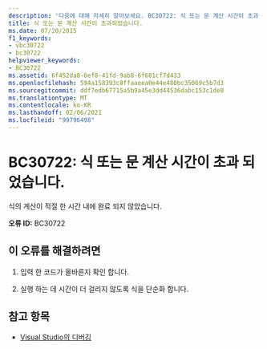 ```yaml
---
description: '다음에 대해 자세히 알아보세요. BC30722: 식 또는 문 계산 시간이 초과 되었습니다.'
title: 식 또는 문 계산 시간이 초과되었습니다.
ms.date: 07/20/2015
f1_keywords:
- vbc30722
- bc30722
helpviewer_keywords:
- BC30722
ms.assetid: 6f452da8-6ef8-41fd-9ab8-6f681cf7d433
ms.openlocfilehash: 594a158393c8ffaaeea0e44e480bc35069c5b7d3
ms.sourcegitcommit: ddf7edb67715a5b9a45e3dd44536dabc153c1de0
ms.translationtype: MT
ms.contentlocale: ko-KR
ms.lasthandoff: 02/06/2021
ms.locfileid: "99796498"
---
```

# <a name="bc30722-evaluation-of-expression-or-statement-timed-out"></a>BC30722: 식 또는 문 계산 시간이 초과 되었습니다.

식의 계산이 적절 한 시간 내에 완료 되지 않았습니다.

 **오류 ID:** BC30722

## <a name="to-correct-this-error"></a>이 오류를 해결하려면

1. 입력 한 코드가 올바른지 확인 합니다.

2. 실행 하는 데 시간이 더 걸리지 않도록 식을 단순화 합니다.

## <a name="see-also"></a>참고 항목

- [Visual Studio의 디버깅](/visualstudio/debugger/debugger-feature-tour)
